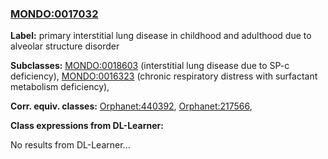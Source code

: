 
### [MONDO:0017032](http://purl.obolibrary.org/obo/MONDO_0017032)
**Label:** primary interstitial lung disease in childhood and adulthood due to alveolar structure disorder

**Subclasses:** [MONDO:0018603](http://purl.obolibrary.org/obo/MONDO_0018603) (interstitial lung disease due to SP-c deficiency), [MONDO:0016323](http://purl.obolibrary.org/obo/MONDO_0016323) (chronic respiratory distress with surfactant metabolism deficiency), 

**Corr. equiv. classes:** [Orphanet:440392](http://www.orpha.net/ORDO/Orphanet_440392), [Orphanet:217566](http://www.orpha.net/ORDO/Orphanet_217566), 

**Class expressions from DL-Learner:**

No results from DL-Learner...



